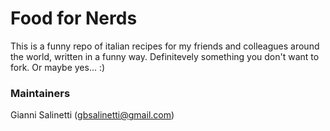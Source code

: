 # Food for Nerds

This is a funny repo of italian recipes for my friends and colleagues around 
the world, written in a funny way. Definitevely something you don't want to
fork. Or maybe yes... :)

### Maintainers

Gianni Salinetti (gbsalinetti@gmail.com)
